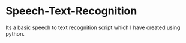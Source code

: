 # Speech-Text-Recognition
Its a basic speech to text recognition script which I have created using python.

